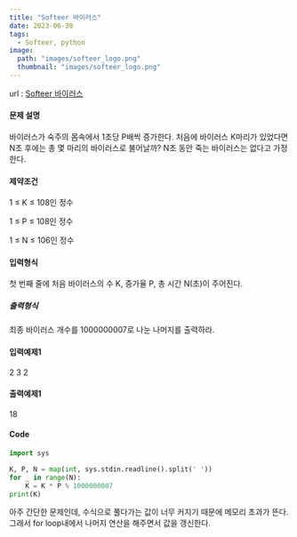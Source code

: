 ```yaml
---
title: "Softeer 바이러스"
date: 2023-06-30
tags:
  - Softeer, python
image:
  path: "images/softeer_logo.png"
  thumbnail: "images/softeer_logo.png"
---
```


url : [Softeer 바이러스](https://softeer.ai/practice/info.do?idx=1&eid=407&sw_prbl_sbms_sn=224081)

#### 문제 설명
바이러스가 숙주의 몸속에서 1초당 P배씩 증가한다.
처음에 바이러스 K마리가 있었다면 N초 후에는 총 몇 마리의 바이러스로 불어날까? N초 동안 죽는 바이러스는 없다고 가정한다.

#### 제약조건
1 ≤ K ≤ 108인 정수

1 ≤ P ≤ 108인 정수

1 ≤ N ≤ 106인 정수

#### 입력형식
첫 번째 줄에 처음 바이러스의 수 K, 증가율 P, 총 시간 N(초)이 주어진다.

##### 출력형식
최종 바이러스 개수를 1000000007로 나눈 나머지를 출력하라.

#### 입력예제1
2 3 2
#### 출력예제1
18

#### Code

```python
import sys

K, P, N = map(int, sys.stdin.readline().split(' '))
for _ in range(N):
    K = K * P % 1000000007
print(K)
```

아주 간단한 문제인데, 수식으로 풀다가는 값이 너무 커지기 때문에 메모리 초과가 뜬다. 그래서 for loop내에서 나머지 연산을 해주면서 값을 갱신한다.

